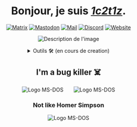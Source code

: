 <div align="center">
  
# Bonjour, je suis <ins>*1c2t1z*</ins>.

</div>

<div align="center">

[![Matrix](https://img.shields.io/badge/-Matrix-111111?style=flat-round&logo=matrix&logoColor=white)](https://app.element.io/#/user/@1c2t1z:matrix.org)
[![Mastodon](https://img.shields.io/badge/-Mastodon-3088D4?style=flat-round&logo=mastodon&logoColor=white)](https://mamot.fr/@1C2T1Z)
[![Mail](https://img.shields.io/badge/-Email-8B89CC?style=flat-round&logo=protonmail&logoColor=white)](mailto:1c2t1z@crb.re)
[![Discord](https://img.shields.io/badge/-Discord-7289DA?style=flat-round&logo=discord&logoColor=white)](https://discord.gg/N8B8Y6HFqW)
[![Website](https://img.shields.io/badge/-Website-111111?style=flat-round&logo=internet-explorer&logoColor=cyan)](https://www.cerber.re)
</div>

<p align="center">
  <img src="https://github.com/1c2t1z/1c2t1z/assets/95414249/e386fa27-4f58-4d2b-8f61-d02c09685d73" alt="Description de l'image">
</p>

<div align="center">
  
<details>
<summary markdown="span">Outils 🛠️ (en cours de creation)</summary>

### Outils

<div align="justify">

- Langages de programmation préféré (par ordre décroissant 😅) :
  <p align="left">
    <img src="https://raw.githubusercontent.com/devicons/devicon/master/icons/msdos/msdos-original.svg" alt="Logo MS-DOS" width="50" height="50">
    <img src="https://learn.microsoft.com/en-us/powershell/media/index/powershell_128.svg" alt="Logo Batch" width="50" height="50">
    <img src="https://raw.githubusercontent.com/devicons/devicon/master/icons/bash/bash-original.svg" alt="Logo Bash" width="50" height="50">
    <img src="https://raw.githubusercontent.com/devicons/devicon/master/icons/html5/html5-original.svg" alt="Logo HTML" width="50" height="50">
    <img src="https://raw.githubusercontent.com/devicons/devicon/master/icons/css3/css3-original.svg" alt="Logo CSS" width="50" height="50">
    	&nbsp;	&nbsp;	&nbsp;	&nbsp;	&nbsp;	&nbsp;	&nbsp;	&nbsp;	&nbsp;	&nbsp;	&nbsp;	&nbsp;	&nbsp;	&nbsp;
    <img src="https://raw.githubusercontent.com/devicons/devicon/master/icons/javascript/javascript-original.svg" alt="Logo JavaScript" width="50" height="50">
  </p>
- Frameworks et bibliothèques (toujours par ordre décroissant 😸 ) :
  <p align="left">
    <img src="https://raw.githubusercontent.com/devicons/devicon/master/icons/hugo/hugo-original-wordmark.svg" alt="Logo MS-DOS" width="50" height="50">
    <img src="https://raw.githubusercontent.com/devicons/devicon/master/icons/bootstrap/bootstrap-original-wordmark.svg" alt="Logo Bash" width="50" height="50">
    <img src="https://learn.microsoft.com/en-us/powershell/media/index/powershell_128.svg" alt="Logo Batch" width="50" height="50">
  </p>
- Technologies / Logiciels :
</div></details></div>

<div align="center">
  
## I'm a bug killer ☠️
  <p align="center">
    <img src="https://github.com/1c2t1z/1c2t1z/assets/95414249/069633a7-a014-4b21-a723-d09cb8ef171f" alt="Logo MS-DOS" width="140" height="100">
    &nbsp;&nbsp;&nbsp;&nbsp;&nbsp;
    <img src="https://github.com/1c2t1z/1c2t1z/assets/95414249/350da253-fd9c-47b3-bf8c-e31973a94223" alt="Logo MS-DOS" width="35" height="25">
  </p>
</div>

<div align="center">
  
### Not like Homer Simpson

  <p align="center">
        <img src="https://github.com/1c2t1z/1c2t1z/assets/95414249/ee9bfb55-559f-45ca-8236-81689040f3f2" alt="Logo MS-DOS" width="250" height="200">
  </p>
</div>
